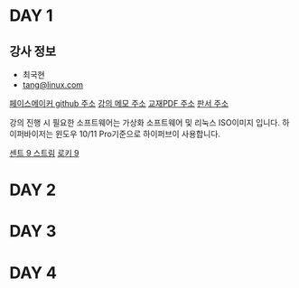 # DAY 1

강사 정보
---
- 최국현
- tang@linux.com

[페이스메이커 github 주소](https://github.com/tangt64/training_memos/tree/main/opensource/pacemaker-101)
[강의 메모 주소](https://github.com/tangt64/training_memos/blob/main/opensource/pacemaker-101/20230619-memo.md)
[교재PDF 주소](https://github.com/tangt64/training_memos/blob/main/opensource/pacemaker-101/%EC%98%A4%ED%94%88%EC%86%8C%EC%8A%A4-Pacemaker.pdf)
[판서 주소](https://wbd.ms/share/v2/aHR0cHM6Ly93aGl0ZWJvYXJkLm1pY3Jvc29mdC5jb20vYXBpL3YxLjAvd2hpdGVib2FyZHMvcmVkZWVtLzk3YzhlNTVhMjBhNTRmNGI4NTU2NWVlYjVmM2M0MDFiX0JCQTcxNzYyLTEyRTAtNDJFMS1CMzI0LTVCMTMxRjQyNEUzRF82M2ExMzZmZS01NTc2LTRkNDMtYTgwMS0yNzA0MDBlYWI4NGQ=)

강의 진행 시 필요한 소프트웨어는 가상화 소프트웨어 및 리눅스 ISO이미지 입니다. 하이퍼바이저는 윈도우 10/11 Pro기준으로 하이퍼브이 사용합니다.

[센트 9 스트림](https://www.centos.org/download/)
[로키 9](https://rockylinux.org/news/rocky-linux-9-0-ga-release/)

# DAY 2

# DAY 3

# DAY 4